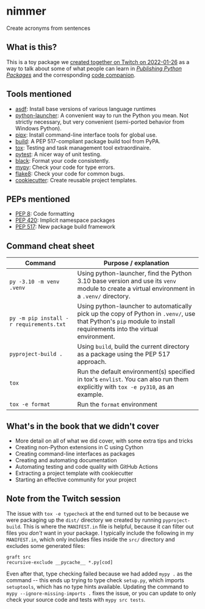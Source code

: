 # nimmer

Create acronyms from sentences

## What is this?

This is a toy package we [created together on Twitch on 2022-01-26](https://www.twitch.tv/videos/1277115435) as a way to talk about some of what people can learn in [_Publishing Python Packages_](https://pypackages.com) and the corresponding [code companion](https://github.com/daneah/publishing-python-packages).

## Tools mentioned

* [asdf](https://asdf-vm.com/): Install base versions of various language runtimes
* [python-launcher](https://github.com/brettcannon/python-launcher): A convenient way to run the Python you mean. Not strictly necessary, but very convenient (semi-ported behavior from Windows Python).
* [pipx](https://pypa.github.io/pipx/): Install command-line interface tools for global use.
* [build](https://pypa-build.readthedocs.io/en/stable/): A PEP 517-compliant package build tool from PyPA.
* [tox](https://tox.wiki/en/latest/): Testing and task management tool extraordinaire.
* [pytest](https://docs.pytest.org/en/6.2.x/): A nicer way of unit testing.
* [black](https://black.readthedocs.io/en/stable/): Format your code consistently.
* [mypy](http://www.mypy-lang.org/): Check your code for type errors.
* [flake8](https://flake8.pycqa.org/en/latest/index.html): Check your code for common bugs.
* [cookiecutter](https://cookiecutter.readthedocs.io/en/1.7.2/): Create reusable project templates.

## PEPs mentioned

* [PEP 8](https://www.python.org/dev/peps/pep-0008/): Code formatting
* [PEP 420](https://www.python.org/dev/peps/pep-0420/): Implicit namespace packages
* [PEP 517](https://www.python.org/dev/peps/pep-0517/): New package build framework

## Command cheat sheet

| Command | Purpose / explanation |
| --- | --- |
| `py -3.10 -m venv .venv` | Using python-launcher, find the Python 3.10 base version and use its `venv` module to create a virtual environment in a `.venv/` directory. |
| `py -m pip install -r requirements.txt` | Using python-launcher to automatically pick up the copy of Python in `.venv/`, use that Python's `pip` module to install requirements into the virtual environment. |
| `pyproject-build .` | Using `build`, build the current directory as a package using the PEP 517 approach. |
| `tox` | Run the default environment(s) specified in tox's `envlist`. You can also run them explicitly with `tox -e py310`, as an example. |
| `tox -e format` | Run the `format` environment |

## What's in the book that we didn't cover

* More detail on all of what we did cover, with some extra tips and tricks
* Creating non-Python extensions in C using Cython
* Creating command-line interfaces as packages
* Creating and automating documentation
* Automating testing and code quality with GitHub Actions
* Extracting a project template with cookiecutter
* Starting an effective community for your project

## Note from the Twitch session

The issue with `tox -e typecheck` at the end turned out to be because we were packaging up the `dist/` directory we created by running `pyproject-build`. This is where the `MANIFEST.in` file is helpful, because it can filter out files you *don't* want in your package. I typically include the following in my `MANIFEST.in`, which only includes files inside the `src/` directory and excludes some generated files:

```
graft src
recursive-exclude __pycache__ *.py[cod]
```

Even after that, type checking failed because we had added `mypy .` as the command -- this ends up trying to type check `setup.py`, which imports `setuptools`, which has no type hints available. Updating the command to `mypy --ignore-missing-imports .` fixes the issue, or you can update to only check your source code and tests with `mypy src tests`.
